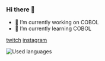 ### Hi there 👋

- 🔭 I’m currently working on COBOL
- 🌱 I’m currently learning COBOL

[twitch](http://xamthor.みんな/twitch)
[instagram](http://xamthor.みんな/instagram)

![Used languages](https://github-readme-stats.vercel.app/api/top-langs/?username=xamthor)
